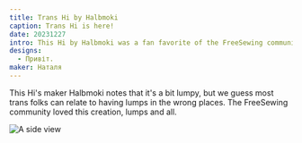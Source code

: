 ```yaml
---
title: Trans Hi by Halbmoki
caption: Trans Hi is here!
date: 20231227
intro: This Hi by Halbmoki was a fan favorite of the FreeSewing community.
designs:
  - Привіт.
maker: Наталя
---
```


This Hi's maker Halbmoki notes that it's a bit lumpy, but we guess most trans folks can relate to having lumps in the wrong places. The FreeSewing community loved this creation, lumps and all.

![A side view](https://imagedelivery.net/ouSuR9yY1bHt-fuAokSA5Q/showcase-trans-hi-by-halbmoki-1/public "A side view")
